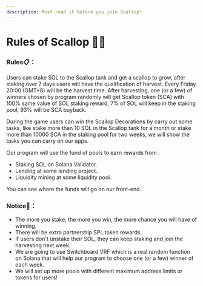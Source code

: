 ```yaml
---
description: Must read it before you join Scallop!
---
```


# Rules of Scallop 👩‍🏫

### Rules📋**：**

Users can stake SOL to the Scallop tank and get a scallop to grow, after staking over 7 days users will have the qualification of harvest. Every Friday 20:00 \(GMT+8\) will be the harvest time. After harvesting, one \(or a few\) of winners chosen by program randomly will get Scallop token \(SCA\) with 100% same value of SOL staking reward, 7% of SOL will keep in the staking pool, 93% will be SCA buyback.

During the game users can win the Scallop Decorations by carry out some tasks, like stake more than 10 SOL in the Scallop tank for a month or stake more than 10000 SCA in the staking pool for two weeks, we will show the tasks you can carry on our apps.

Our program will use the fund of pools to earn rewards from :

* Staking SOL on Solana Validator.
* Lending at some lending project.
* Liquidity mining at some liquidity pool.

 You can see where the funds will go on our front-end.

### Notice🔎**：**

* The more you stake, the more you win, the more chance you will have of winning. 
* There will be extra partnership SPL token rewards. 
* If users don't unstake their SOL, they can keep staking and join the harvesting next week. 
* We are going to use Switchboard VRF which is a real random function on Solana that will help our program to choose one \(or a few\) winner of each week. 
* We will set up more pools with different maximum address limits or tokens for users!



